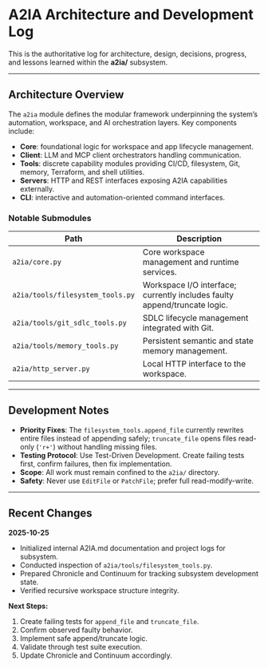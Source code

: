 # A2IA Architecture and Development Log
This is the authoritative log for architecture, design, decisions, progress, and lessons learned within the **a2ia/** subsystem.

---

## Architecture Overview
The `a2ia` module defines the modular framework underpinning the system’s automation, workspace, and AI orchestration layers. Key components include:

- **Core**: foundational logic for workspace and app lifecycle management.
- **Client**: LLM and MCP client orchestrators handling communication.
- **Tools**: discrete capability modules providing CI/CD, filesystem, Git, memory, Terraform, and shell utilities.
- **Servers**: HTTP and REST interfaces exposing A2IA capabilities externally.
- **CLI**: interactive and automation-oriented command interfaces.

### Notable Submodules
| Path | Description |
|------|--------------|
| `a2ia/core.py` | Core workspace management and runtime services. |
| `a2ia/tools/filesystem_tools.py` | Workspace I/O interface; currently includes faulty append/truncate logic. |
| `a2ia/tools/git_sdlc_tools.py` | SDLC lifecycle management integrated with Git. |
| `a2ia/tools/memory_tools.py` | Persistent semantic and state memory management. |
| `a2ia/http_server.py` | Local HTTP interface to the workspace. |

---

## Development Notes
- **Priority Fixes**: The `filesystem_tools.append_file` currently rewrites entire files instead of appending safely; `truncate_file` opens files read-only (`'r+'`) without handling missing files.
- **Testing Protocol**: Use Test-Driven Development. Create failing tests first, confirm failures, then fix implementation.
- **Scope**: All work must remain confined to the `a2ia/` directory.
- **Safety**: Never use `EditFile` or `PatchFile`; prefer full read-modify-write.

---

## Recent Changes
**2025-10-25**
- Initialized internal A2IA.md documentation and project logs for subsystem.
- Conducted inspection of `a2ia/tools/filesystem_tools.py`.
- Prepared Chronicle and Continuum for tracking subsystem development state.
- Verified recursive workspace structure integrity.

**Next Steps:**
1. Create failing tests for `append_file` and `truncate_file`.
2. Confirm observed faulty behavior.
3. Implement safe append/truncate logic.
4. Validate through test suite execution.
5. Update Chronicle and Continuum accordingly.